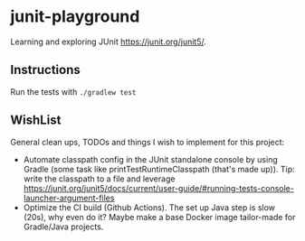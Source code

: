 # junit-playground

Learning and exploring JUnit <https://junit.org/junit5/>.

## Instructions

Run the tests with `./gradlew test`

## WishList

General clean ups, TODOs and things I wish to implement for this project:

* Automate classpath config in the JUnit standalone console by using Gradle (some task like printTestRuntimeClasspath 
  (that's made up)). Tip: write the classpath to a file and leverage https://junit.org/junit5/docs/current/user-guide/#running-tests-console-launcher-argument-files
* Optimize the CI build (Github Actions). The set up Java step is slow (20s), why even do it? Maybe make a base Docker 
  image tailor-made for Gradle/Java projects. 